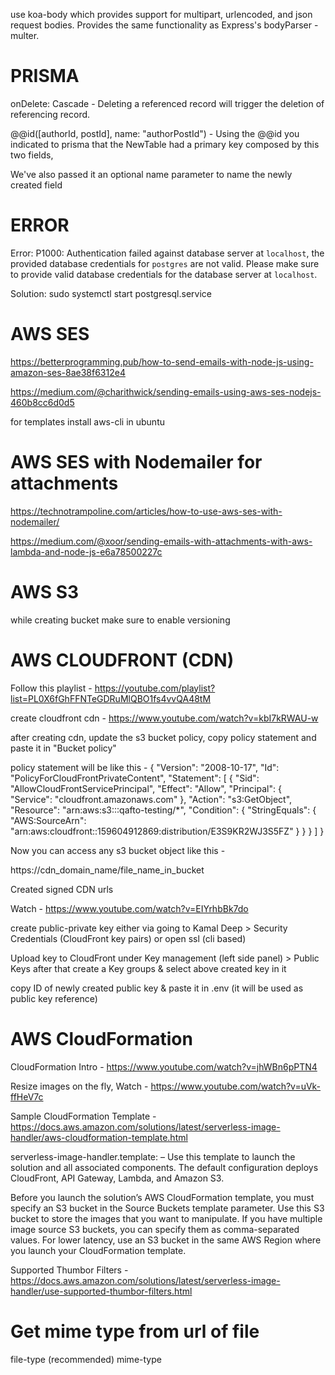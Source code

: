 use koa-body which provides support for multipart, urlencoded, and json request bodies. Provides the same functionality as Express's bodyParser - multer.

# PRISMA

onDelete: Cascade - Deleting a referenced record will trigger the deletion of referencing record.

@@id([authorId, postId], name: "authorPostId") -
Using the @@id you indicated to prisma that the NewTable had a primary key composed by this two fields,

We've also passed it an optional name parameter to name the newly created field

# ERROR

Error: P1000: Authentication failed against database server at `localhost`, the provided database credentials for `postgres` are not valid.
Please make sure to provide valid database credentials for the database server at `localhost`.

Solution: sudo systemctl start postgresql.service


# AWS SES

https://betterprogramming.pub/how-to-send-emails-with-node-js-using-amazon-ses-8ae38f6312e4

https://medium.com/@charithwick/sending-emails-using-aws-ses-nodejs-460b8cc6d0d5


for templates install aws-cli in ubuntu

# AWS SES with Nodemailer for attachments

https://technotrampoline.com/articles/how-to-use-aws-ses-with-nodemailer/

https://medium.com/@xoor/sending-emails-with-attachments-with-aws-lambda-and-node-js-e6a78500227c



# AWS S3 

while creating bucket make sure to enable versioning


# AWS CLOUDFRONT (CDN)

Follow this playlist - https://youtube.com/playlist?list=PL0X6fGhFFNTeGDRuMlQBO1fs4vvQA48tM


create cloudfront cdn - https://www.youtube.com/watch?v=kbI7kRWAU-w

after creating cdn, update the s3 bucket policy, copy policy statement and paste it in "Bucket policy"

policy statement will be like this -
{
    "Version": "2008-10-17",
    "Id": "PolicyForCloudFrontPrivateContent",
    "Statement": [
        {
            "Sid": "AllowCloudFrontServicePrincipal",
            "Effect": "Allow",
            "Principal": {
                "Service": "cloudfront.amazonaws.com"
            },
            "Action": "s3:GetObject",
            "Resource": "arn:aws:s3:::qafto-testing/*",
            "Condition": {
                "StringEquals": {
                    "AWS:SourceArn": "arn:aws:cloudfront::159604912869:distribution/E3S9KR2WJ3S5FZ"
                }
            }
        }
    ]
}

Now you can access any s3 bucket object like this - 

https://cdn_domain_name/file_name_in_bucket



Created signed CDN urls

Watch - https://www.youtube.com/watch?v=EIYrhbBk7do


create public-private key either via going to Kamal Deep > Security Credentials (CloudFront key pairs)
or open ssl (cli based)


Upload key to CloudFront under Key management (left side panel) > Public Keys
after that create a Key groups & select above created key in it

copy ID of newly created public key & paste it in .env (it will be used as public key reference) 



# AWS CloudFormation

CloudFormation Intro - https://www.youtube.com/watch?v=jhWBn6pPTN4

Resize images on the fly, Watch - https://www.youtube.com/watch?v=uVk-ffHeV7c

Sample CloudFormation Template - https://docs.aws.amazon.com/solutions/latest/serverless-image-handler/aws-cloudformation-template.html

serverless-image-handler.template: – Use this template to launch the solution and all associated components. The default configuration deploys CloudFront, API Gateway, Lambda, and Amazon S3.

Before you launch the solution’s AWS CloudFormation template, you must specify an S3 bucket in the Source Buckets template parameter. Use this S3 bucket to store the images that you want to manipulate. If you have multiple image source S3 buckets, you can specify them as comma-separated values. For lower latency, use an S3 bucket in the same AWS Region where you launch your CloudFormation template.

Supported Thumbor Filters - https://docs.aws.amazon.com/solutions/latest/serverless-image-handler/use-supported-thumbor-filters.html



# Get mime type from url of file
file-type   (recommended)
mime-type
